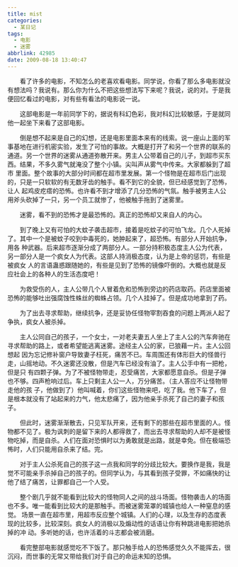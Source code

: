 ```yaml
---
title: mist
categories:
  - 某日记
tags:
  - 电影
  - 迷雾
abbrlink: 42985
date: 2009-08-18 13:40:47
---
```


&emsp;&emsp;看了许多的电影，不知怎么的老喜欢看电影。同学说，你看了那么多电影就没有想法吗？我说有。那么你为什么不把这些想法写下来呢？我说，说的对。于是我便回忆看过的电影，对有些有看法的电影说一说。

&emsp;&emsp;这部电影是一年前同学下的，据说有科幻色彩，我对科幻比较敏感，于是就同他一起坐下来看了这部电影。

&emsp;&emsp;倒是想不起来是自己的幻想，还是电影里面本来有的线索。说一座山上面的军事基地在进行机密实验，发生了可怕的事故。大概是打开了和另一个世界的联系的通道。另一个世界的迷雾从通道弥散开来。男主人公带着自己的儿子，到超市买东西。结果，不多久雾气就淹没了整个小镇。尖叫声从雾气中传来。大家都躲到了超市 里面。整个故事的大部分时间都在超市里发展。第一个怪物是在超市后门出现的，只是一只软软的有无数牙齿的触手。看不到它的全貌，但已经感觉到了恐怖，让人 起鸡皮疙瘩的恐怖。也许看不到才增添了几分恐怖的气氛。触手被男主人公用斧头砍掉了一只，另一个员工就惨了，他被触手拖到了迷雾里。    

&emsp;&emsp;迷雾，看不到的恐怖才是最恐怖的。真正的恐怖却又来自人的内心。

&emsp;&emsp;到了晚上又有可怕的大蚊子袭击超市，接着是吃蚊子的可怕飞龙。几个人死掉了。其中一个是被蚊子咬到中毒死的，她肿起来了，超恐怖。有部分人开始抗争，用各 种武器。后来超市逐渐分成了两部分人。一部分持积极态度主人公为代表，另一部分人是一个疯女人为代表。这部人持消极态度，认为是上帝的惩罚，有些是被疯女 人的言语蛊惑跟随她的，有些是见到了恐怖的镜像吓倒的。大概也就是反应社会上的各种人的生活态度吧！

&emsp;&emsp;为救受伤的人，主人公带几个人冒着危和恐怖到旁边的药店取药。药店里面被恐怖的能够吐出强腐蚀性蛛丝的蜘蛛占领。几个人挂掉了。但是成功地拿到了药。

&emsp;&emsp;为了出去寻求帮助，继续抗争，还是妥协任怪物宰割吞食的问题上两派人起了争执，疯女人被杀掉。

&emsp;&emsp;主人公同自己的孩子，一个女士，一对老夫妻五人坐上了主人公的汽车奔驰在寻求帮助的路上，或者希望能逃离迷雾。途经主人公的家，已狼藉一片。主人公回想起 因为忘记修补窗户导致妻子枉死，痛苦不已。车周围还有体形巨大的怪兽行走，山摇地动。不久迷雾还没散，但是汽车已经没有油了。主人公手中有一把枪，但是只 有四颗子弹。为了不被怪物带走，忍受痛苦，大家都愿意自杀。但是子弹也不够。四声枪响过后。车上只剩主人公一人，万分痛苦。（主人答应不让怪物带走他的孩 子，他做到了）他叫喊着，你们这些怪物来吧，吃了我。他下车了，但是根本就没有了站起来的力气，他太悲痛了，因为他亲手杀死了自己的妻子和孩子。

&emsp;&emsp;但此时，迷雾渐渐散去，只见军队开来，还有剩下的那些在超市里面的人。怪物都不见了。极为讽刺的是留下来的人都得救了，而出去寻求帮助的人却不是被怪物吃掉，而是自杀。人们在面对恐惧时以为勇敢就是出路，就是幸免。但在极端恐怖时，人们只能用自杀来了结。完。

&emsp;&emsp;对于主人公杀死自己的孩子这一点我和同学的分歧比较大。要换作是我，我是觉不可能亲手杀掉自己的孩子的。但同学认为，与其看到孩子受罪，不如痛快的让他了结了痛苦，让罪都自己一个人受。

&emsp;&emsp;整个剧几乎就不能看到比较大的怪物同人之间的战斗场面。怪物袭击人的场面也不多。唯一能看到比较大的是那触手。而被迷雾笼罩的城镇也给人一种窒息的感觉。 场景一直在超市里，用超市反应整个城镇。人们的心理，以及生存的态度表现的比较多，比较深刻。疯女人的消极以及煽动性的话语让你有种跳进电影把她杀掉的冲 动。多听她的话，也许活着的斗志都会被消磨。

&emsp;&emsp;看完整部电影就感觉吃不下饭了。那只触手给人的恐怖感觉久久不能挥去，很沉闷，而世事的无常又带给我们对于自己的命运未知的恐惧。

